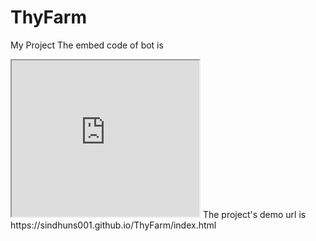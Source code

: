 # ThyFarm
My Project
The embed code of bot is
 <iframe src='https://webchat.botframework.com/embed/thyfarmqnamaker-bot?s=BqGLIGYnXqk.wjfUFPDJZHyLl5i4BE57hjHOruB_NPBb_gaYiYE-u-Y'  style='min-height:250px; min-width:200px'></iframe>
 The project's demo url is https://sindhuns001.github.io/ThyFarm/index.html
 
